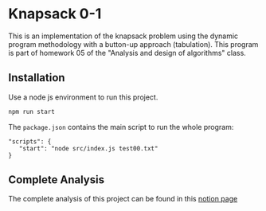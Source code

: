 # Knapsack 0-1

This is an implementation of the knapsack problem using the dynamic program methodology with a button-up approach (tabulation).
This program is part of homework 05 of the "Analysis and design of algorithms" class.
## Installation

Use a node js environment to run this project.
```bash
npm run start
```
The ```package.json``` contains the main script to run the whole program:
```
"scripts": {
   "start": "node src/index.js test00.txt"
}
```

## Complete Analysis

The complete analysis of this project can be found in this
[notion page](https://www.notion.so/Tarea-5-604ccf299958400d8ed4a656b58a0453)